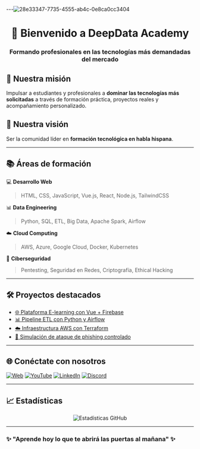 <!-- Banner principal -->

---![28e33347-7735-4555-ab4c-0e8ca0cc3404](https://github.com/user-attachments/assets/78f789d9-4795-4704-8397-7c6dad390945)

<h1 align="center">🚀 Bienvenido a DeepData Academy </h1>
<h3 align="center">Formando profesionales en las tecnologías más demandadas del mercado</h3>



## 🌟 Nuestra misión
Impulsar a estudiantes y profesionales a **dominar las tecnologías más solicitadas** a través de formación práctica, proyectos reales y acompañamiento personalizado.

## 🎯 Nuestra visión
Ser la comunidad líder en **formación tecnológica en habla hispana**.

---

## 📚 Áreas de formación

💻 **Desarrollo Web**
> HTML, CSS, JavaScript, Vue.js, React, Node.js, TailwindCSS

📊 **Data Engineering**
> Python, SQL, ETL, Big Data, Apache Spark, Airflow

☁️ **Cloud Computing**
> AWS, Azure, Google Cloud, Docker, Kubernetes

🔐 **Ciberseguridad**
> Pentesting, Seguridad en Redes, Criptografía, Ethical Hacking

---

## 🛠️ Proyectos destacados

- [🌐 Plataforma E-learning con Vue + Firebase](#)
- [📊 Pipeline ETL con Python y Airflow](#)
- [☁️ Infraestructura AWS con Terraform](#)
- [🔐 Simulación de ataque de phishing controlado](#)

---

## 🌐 Conéctate con nosotros

[![Web](https://img.shields.io/badge/Web-DeepDataAcademy.com-blue?style=for-the-badge&logo=google-chrome)](https://deepDataAcademy.com)
[![YouTube](https://img.shields.io/badge/YouTube-Canal-red?style=for-the-badge&logo=youtube)](https://youtube.com/DeepDataAcademy)
[![LinkedIn](https://img.shields.io/badge/LinkedIn-Página-blue?style=for-the-badge&logo=linkedin)](https://linkedin.com/company/DeepDataAcademy)
[![Discord](https://img.shields.io/badge/Discord-Comunidad-purple?style=for-the-badge&logo=discord)](https://discord.gg/DeepDataAcademy)

---

## 📈 Estadísticas
<p align="center">
  <img src="https://github-readme-stats.vercel.app/api?username=NombreAcademia&show_icons=true&theme=radical" alt="Estadísticas GitHub" />
</p>

---

### ✨ "Aprende hoy lo que te abrirá las puertas al mañana" ✨
